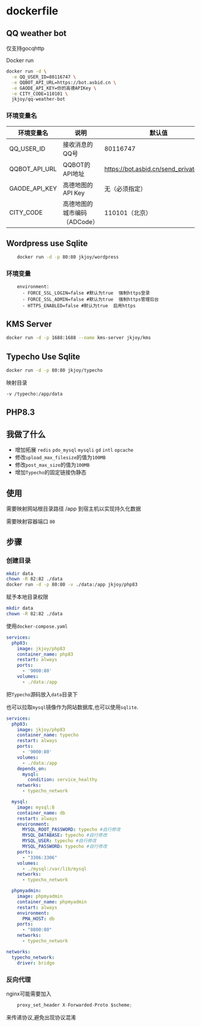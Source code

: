 # dockerfile

## QQ weather bot

仅支持gocqhttp

Docker run

```bash
docker run -d \
  -e QQ_USER_ID=80116747 \
  -e QQBOT_API_URL=https://bot.asbid.cn \
  -e GAODE_API_KEY=你的高德APIKey \
  -e CITY_CODE=110101 \
  jkjoy/qq-weather-bot
```

### 环境变量名

|环境变量名	|说明	|默认值|
|---|---|---|
|QQ_USER_ID	|接收消息的QQ号	|80116747|
|QQBOT_API_URL	|QQBOT的API地址	|https://bot.asbid.cn/send_private_msg|
|GAODE_API_KEY	|高德地图的API Key	|无（必须指定）|
|CITY_CODE	|高德地图的城市编码（ADCode）	|110101（北京）|

## Wordpress use Sqlite

```bash
    docker run -d -p 80:80 jkjoy/wordpress
```


### 环境变量
```
    environment:
      - FORCE_SSL_LOGIN=false #默认为true  强制https登录
      - FORCE_SSL_ADMIN=false #默认为true  强制https管理后台
      - HTTPS_ENABLED=false #默认为true  启用https
```
## KMS Server

```bash 
docker run -d -p 1688:1688 --name kms-server jkjoy/kms
```

## Typecho Use Sqlite

```bash 
docker run -d -p 80:80 jkjoy/typecho
```

映射目录
```
-v /typecho:/app/data
```
## PHP8.3

## 我做了什么

- 增加拓展 `redis` `pdo_mysql` `mysqli` `gd` `intl` `opcache`
- 修改`upload_max_filesize`的值为`100MB`
- 修改`post_max_size`的值为`100MB`
- 增加`Typecho`的固定链接伪静态

## 使用
需要映射网站根目录路径 /app 到宿主机以实现持久化数据

需要映射容器端口 `80`
## 步骤

### 创建目录

```bash
mkdir data
chown -R 82:82 ./data
docker run -d -p 80:80 -v ./data:/app jkjoy/php83
```
赋予本地目录权限

```bash
mkdir data
chown -R 82:82 ./data
```

使用`docker-compose.yaml`

```yaml
services:
  php83:
    image: jkjoy/php83
    container_name: php83
    restart: always
    ports:
      - '9000:80'
    volumes:
      - ./data:/app
```

把`Typecho`源码放入`data`目录下

也可以拉取`mysql`镜像作为网站数据库,也可以使用`sqlite`.

```yaml
services:
  php83:
    image: jkjoy/php83
    container_name: typecho
    restart: always
    ports:
      - '9000:80'
    volumes:
      - ./data:/app
    depends_on:
      mysql:
        condition: service_healthy
    networks:
      - typecho_network

  mysql:
    image: mysql:8
    container_name: db
    restart: always
    environment:
      MYSQL_ROOT_PASSWORD: typecho #自行修改
      MYSQL_DATABASE: typecho #自行修改
      MYSQL_USER: typecho #自行修改
      MYSQL_PASSWORD: typecho #自行修改
    ports:
      - "3306:3306"
    volumes:
      - ./mysql:/var/lib/mysql
    networks:
      - typecho_network

  phpmyadmin:
    image: phpmyadmin
    container_name: phpmyadmin
    restart: always
    environment:
      PMA_HOST: db
    ports:
      - "8800:80"
    networks:
      - typecho_network

networks:
  typecho_network:
    driver: bridge
```

### 反向代理

nginx可能需要加入
```js
    proxy_set_header X-Forwarded-Proto $scheme; 
```
来传递协议,避免出现协议混淆